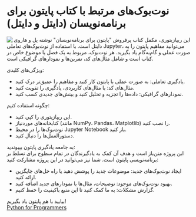 
# نوت‌بوک‌های مرتبط با کتاب پایتون برای برنامه‌نویسان (دایتل و دایتل)
<img src="https://camo.githubusercontent.com/f390d490947b7d19d74a518c866cc7065a0b2ce7d0c3f9e708e629aaface0cb4/68747470733a2f2f64656974656c2e636f6d2f77702d636f6e74656e742f75706c6f6164732f323032302f30312f707974686f6e2d666f722d70726f6772616d6d6572732e6a7067" align = "left">

این ریپازیتوری، مکمل کتاب پرفروش "پایتون برای برنامه‌نویسان" نوشته پل و هاروی دایتل است. با استفاده از نوت‌بوک‌های تعاملی Jupyter، می‌توانید مفاهیم پایتون را به صورت عملی و گام‌به‌گام یاد بگیرید. هر نوت‌بوک، مربوط به یک فصل یا موضوع خاص در کتاب است و شامل مثال‌های کد، تمرین‌ها و نمودارهای گرافیکی است.


ویژگی‌های کلیدی:
 * یادگیری تعاملی: به صورت عملی با پایتون کار کنید و مفاهیم را عمیق‌تر درک کنید.
 * مثال‌های کد: با مثال‌های کاربردی، یادگیری را تقویت کنید.
 * نمودارهای گرافیکی: داده‌ها را تجزیه و تحلیل کنید و بینش‌های جدیدی کسب کنید.
 
چگونه استفاده کنیم:
 * این ریپازیتوری را کپی کنید.
 * کتابخانه‌های موردنیاز (مانند NumPy، Pandas، Matplotlib) را نصب کنید.
 * نوت‌بوک‌ها را در محیط Jupyter Notebook باز کنید.
 * دستورالعمل‌ها را دنبال کنید.
 
به جامعه یادگیری پایتون بپیوندید:<br>
این پروژه متن‌باز است و هدف آن کمک به یادگیرندگان در تمام سطوح برای تسلط بر برنامه‌نویسی پایتون است. شما نیز می‌توانید در این پروژه مشارکت کنید:
 * ایجاد نوت‌بوک‌های جدید: موضوعات جدید را پوشش دهید یا راه حل‌های جایگزین ارائه کنید.
 * بهبود نوت‌بوک‌های موجود: توضیحات، مثال‌ها یا نمودارهای جدید اضافه کنید.
 * گزارش مشکلات: به ما کمک کنید تا این منبع باکیفیت را حفظ کنیم.
  
بیایید با هم پایتون یاد بگیریم!
<br>
<a href=https://amzn.to/2Kd8dQk target="_blank">Python for Programmers</a>
